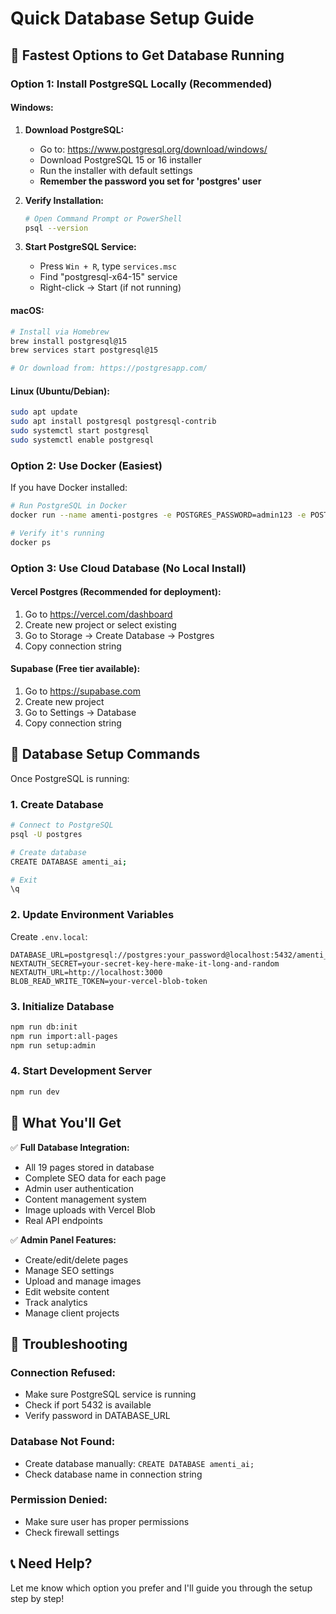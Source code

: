# Quick Database Setup Guide

## 🚀 Fastest Options to Get Database Running

### Option 1: Install PostgreSQL Locally (Recommended)

#### Windows:
1. **Download PostgreSQL:**
   - Go to: https://www.postgresql.org/download/windows/
   - Download PostgreSQL 15 or 16 installer
   - Run the installer with default settings
   - **Remember the password you set for 'postgres' user**

2. **Verify Installation:**
   ```bash
   # Open Command Prompt or PowerShell
   psql --version
   ```

3. **Start PostgreSQL Service:**
   - Press `Win + R`, type `services.msc`
   - Find "postgresql-x64-15" service
   - Right-click → Start (if not running)

#### macOS:
```bash
# Install via Homebrew
brew install postgresql@15
brew services start postgresql@15

# Or download from: https://postgresapp.com/
```

#### Linux (Ubuntu/Debian):
```bash
sudo apt update
sudo apt install postgresql postgresql-contrib
sudo systemctl start postgresql
sudo systemctl enable postgresql
```

### Option 2: Use Docker (Easiest)

If you have Docker installed:

```bash
# Run PostgreSQL in Docker
docker run --name amenti-postgres -e POSTGRES_PASSWORD=admin123 -e POSTGRES_DB=amenti_ai -p 5432:5432 -d postgres:15

# Verify it's running
docker ps
```

### Option 3: Use Cloud Database (No Local Install)

#### Vercel Postgres (Recommended for deployment):
1. Go to https://vercel.com/dashboard
2. Create new project or select existing
3. Go to Storage → Create Database → Postgres
4. Copy connection string

#### Supabase (Free tier available):
1. Go to https://supabase.com
2. Create new project
3. Go to Settings → Database
4. Copy connection string

## 🔧 Database Setup Commands

Once PostgreSQL is running:

### 1. Create Database
```bash
# Connect to PostgreSQL
psql -U postgres

# Create database
CREATE DATABASE amenti_ai;

# Exit
\q
```

### 2. Update Environment Variables
Create `.env.local`:
```env
DATABASE_URL=postgresql://postgres:your_password@localhost:5432/amenti_ai
NEXTAUTH_SECRET=your-secret-key-here-make-it-long-and-random
NEXTAUTH_URL=http://localhost:3000
BLOB_READ_WRITE_TOKEN=your-vercel-blob-token
```

### 3. Initialize Database
```bash
npm run db:init
npm run import:all-pages
npm run setup:admin
```

### 4. Start Development Server
```bash
npm run dev
```

## 🎯 What You'll Get

✅ **Full Database Integration:**
- All 19 pages stored in database
- Complete SEO data for each page
- Admin user authentication
- Content management system
- Image uploads with Vercel Blob
- Real API endpoints

✅ **Admin Panel Features:**
- Create/edit/delete pages
- Manage SEO settings
- Upload and manage images
- Edit website content
- Track analytics
- Manage client projects

## 🚨 Troubleshooting

### Connection Refused:
- Make sure PostgreSQL service is running
- Check if port 5432 is available
- Verify password in DATABASE_URL

### Database Not Found:
- Create database manually: `CREATE DATABASE amenti_ai;`
- Check database name in connection string

### Permission Denied:
- Make sure user has proper permissions
- Check firewall settings

## 📞 Need Help?

Let me know which option you prefer and I'll guide you through the setup step by step!









